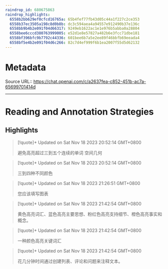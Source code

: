```yaml
---
raindrop_id: 680675863
raindrop_highlights:
  6558b2bb629ef0cfcd16765a: 65b4fef77fb43d05c44a1f227c2ce353
  6558b37ec3505a198c8d0b8b: dc3c594aea4a94557e912490b37e136c
  6558bb9b4b2e091f04d66317: 9249eb1622ac1e1e976b5abba0a28804
  6558bee6cccd380763999005: e52d1e8e57827a482b6e3fcc71dbe181
  6558bf396bfc9b7792c44336: 601bee6b7a5e2ee89f46bbfb69eeada4
  6558bf5e4b2e091f04d6c266: 82c7d4ef999f6b1ea2007f55d5d62132
---
```


# Metadata
Source URL:: https://chat.openai.com/c/a2637fea-c852-451b-ac7a-65699701414d


---
# Reading and Annotation Strategies



## Highlights

> [!quote]+ Updated on Sat Nov 18 2023 20:52:14 GMT+0800
>
> 避免高亮超过三到五个连续的单词
空间几何


> [!quote]+ Updated on Sat Nov 18 2023 20:52:14 GMT+0800
>
> 三到四种不同颜色

> [!quote]+ Updated on Sat Nov 18 2023 21:26:51 GMT+0800
>
> 您应该填写图表

> [!quote]+ Updated on Sat Nov 18 2023 21:42:54 GMT+0800
>
> 黄色高亮词汇、蓝色高亮主要思想、粉红色高亮支持细节、橙色高亮事实和概念。

> [!quote]+ Updated on Sat Nov 18 2023 21:42:54 GMT+0800
>
> 一种颜色高亮关键词汇

> [!quote]+ Updated on Sat Nov 18 2023 21:42:54 GMT+0800
>
> 花几分钟时间通过创建列表、评论和问题来注释文本。

